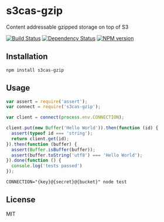 # s3cas-gzip

Content addressable gzipped storage on top of S3

[![Build Status](https://img.shields.io/travis/ForbesLindesay/s3cas-gzip/master.svg)](https://travis-ci.org/ForbesLindesay/s3cas-gzip)
[![Dependency Status](https://img.shields.io/gemnasium/ForbesLindesay/s3cas-gzip.svg)](https://gemnasium.com/ForbesLindesay/s3cas-gzip)
[![NPM version](https://img.shields.io/npm/v/s3cas-gzip.svg)](https://www.npmjs.org/package/s3cas-gzip)

## Installation

    npm install s3cas-gzip

## Usage

```js
var assert = require('assert');
var connect = require('s3cas-gzip');

var client = connect(process.env.CONNECTION);

client.put(new Buffer('Hello World')).then(function (id) {
  assert(typeof id === 'string');
  return client.get(id);
}).then(function (buffer) {
  assert(Buffer.isBuffer(buffer));
  assert(buffer.toString('utf8') === 'Hello World');
}).done(function () {
  console.log('tests passed')
});
```

```
CONNECTION="{key}@{secret}@{bucket}" node test
```

## License

  MIT
